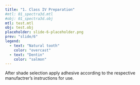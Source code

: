 ```yaml
---
title: "1. Class IV Preparation"
#mtl: 01_spectra3d.mtl
#obj: 01_spectra3d.obj
mtl: test.mtl
obj: test.obj
placeholder: slide-6-placeholder.png
prev: "slide/6"
legend:
  - text: "Natural tooth"
    color: "overcast"
  - text: "Dentin"
    color: "salmon"
---
```


After shade selection apply adhesive according to the respective manufactrer’s
<span class="seafoam">instructions</span> for use.
